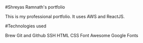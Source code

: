 #Shreyas Ramnath's portfolio

This is my professional portfolio. It uses AWS and ReactJS.

#Technologies used

Brew
Git and Github
SSH
HTML
CSS
Font Awesome
Google Fonts